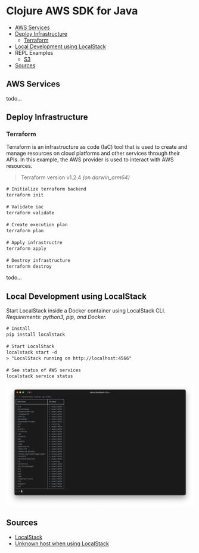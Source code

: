 # Clojure AWS SDK for Java

* [AWS Services](#aws-services)
* [Deploy Infrastructure](#deploy-infrastructure)
  * [Terraform](#terraform)
* [Local Development using LocalStack](#local-development-using-localstack)
* REPL Examples
  * [S3](docs/s3.md)
* [Sources](#sources)

## AWS Services
todo...

## Deploy Infrastructure
### Terraform 
Terraform is an infrastructure as code (IaC) tool that is used to
create and manage resources on cloud platforms and other services through 
their APIs. In this example, the AWS provider is used to interact with AWS 
resources. 
> Terraform version v1.2.4 _(on darwin_arm64)_

```shell
# Initialize terraform backend
terraform init

# Validate iac
terraform validate

# Create execution plan
terraform plan

# Apply infrastructre
terraform apply

# Destroy infrastructure
terraform destroy
```

todo...

## Local Development using LocalStack
Start LocalStack inside a Docker container using LocalStack CLI.<br>
_Requirements: python3, pip, and Docker._
```shell
# Install 
pip install localstack 

# Start LocalStack
localstack start -d
> "LocalStack running on http://localhost:4566"

# See status of AWS services
localstack service status
```
![](resources/images/localstack-services.png)

## Sources
* [LocalStack](https://github.com/localstack/localstack)
* [Unknown host when using LocalStack](https://stackoverflow.com/questions/68034637/unknown-host-when-using-localstack-with-spring-cloud-aws-2-3)
